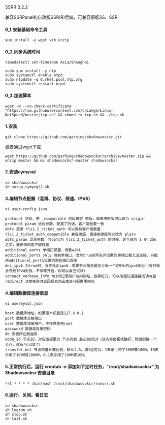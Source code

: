 SSRR 3.2.2

兼容SSRPanel的自改版SSR(R)后端，可兼容原版SS、SSR

#### 0_1.安装基础命令工具

    yum install -y wget vim unzip

#### 0_2.同步系统时间

    timedatectl set-timezone Asia/Shanghai
    
    sudo yum install -y ntp
    sudo systemctl enable ntpd
    sudo ntpdate -q 0.rhel.pool.ntp.org
    sudo systemctl restart ntpd

#### 0_3.加速脚本

    wget -N --no-check-certificate "https://raw.githubusercontent.com/chiakge/Linux-NetSpeed/master/tcp.sh" && chmod +x tcp.sh && ./tcp.sh

#### 1.安装

    git clone https://github.com/garhing/shadowsocksr.git

或者通过wget下载

    wget https://github.com/garhing/shadowsocksr/archive/master.zip && unzip master && mv shadowsocksr-master shadowsocksr



#### 2.安装cymysql

    cd shadowsocksr    
    sh setup_cymysql2.sh


#### 3.编辑节点配置（混淆、协议、限速、IPV6）

    vi user-config.json

    protocol 协议，带 _compatible 结尾兼容 原版，直接用原版可以改为 origin
    protocol_param 协议参数，配置了的话，客户端也要一致
    obfs 混淆 tls1.2_ticket_auth 可以限制客户端数量 tls1.2_ticket_auth_compatible 兼容原版，直接用原版可以改为 plain
    obfs_param 混淆参数，当obfs为 tls1.2_ticket_auth 的时候，这个值为 1 到 256 之间，表示限制客户端数量
    additional_ports 单端口配置，请看wiki
    additional_ports_only 强制单端口，改为true则所有非设置的单端口都无法连接，只能用additional_ports设置的那些端口连接
    dns_ipv6 为true时，会优先走ipv6，需要节点服务器至少有一个2开头的ipv6地址（有时候会导致IPV4失效，不推荐开启，你可以自己试试）
    connect_verbose_info 为1时记录用户访问网址，推荐打开，可以清楚知道连接成功与否
    redirect 请求失败时返回信息伪造成访问配置里网址


#### 4.编辑数据库连接信息

    vi usermysql.json

    host 数据库地址，如果是本机就是127.0.0.1
    port 数据库连接端口
    user 数据库连接用户，不推荐使用root
    password 数据库连接密码
    db 面板所在数据库
    node_id 节点ID，对应面板里的 节点列表 最左侧的id（请先将面板搭建好，然后创建一个节点，就有节点ID了）
    transfer_mul 节点流量计算比例，默认1.0，填1也可以，1表示：用了100M算100M，10表示用了100M算1000M，0.1表示用了100M算10M。
    
#### 5.正常执行后，运行 crontab -e 添加如下定时任务，"/root/shadowsocksr" 为 Shadowsocksr 安装目录
    */1 * * * * /bin/bash /root/shadowsocksr/runssr.sh

#### 6.运行、关闭、看日志

    cd shadowsocksr 
    sh logrun.sh
    sh stop.sh
    sh tail.sh


